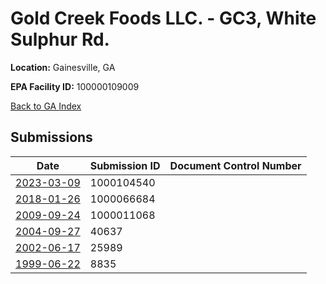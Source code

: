 # Gold Creek Foods LLC. - GC3, White Sulphur Rd.

**Location:** Gainesville, GA

**EPA Facility ID:** 100000109009

[Back to GA Index](../../index.md)

## Submissions

| Date | Submission ID | Document Control Number |
|------|--------------|-------------------------|
| [2023-03-09](submissions/1000104540.md) | 1000104540 |  |
| [2018-01-26](submissions/1000066684.md) | 1000066684 |  |
| [2009-09-24](submissions/1000011068.md) | 1000011068 |  |
| [2004-09-27](submissions/40637.md) | 40637 |  |
| [2002-06-17](submissions/25989.md) | 25989 |  |
| [1999-06-22](submissions/8835.md) | 8835 |  |
